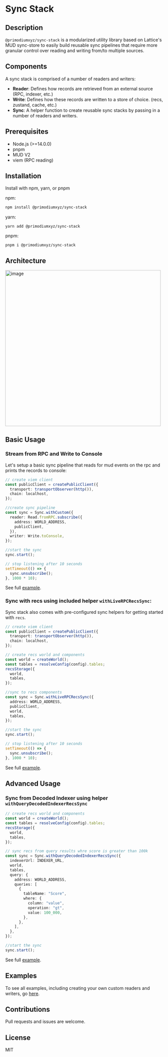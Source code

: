 # Sync Stack

## Description

`@primodiumxyz/sync-stack` is a modularized utility library based on Lattice's MUD sync-store to easily build reusable sync pipelines that require more granular control over reading and writing from/to multiple sources.

## Components

A sync stack is comprised of a number of readers and writers:

- **Reader**: Defines how records are retrieved from an external source (RPC, indexer, etc.)
- **Write**: Defines how these records are written to a store of choice. (recs, zustand, cache, etc.)
- **Sync**: A helper function to create reusable sync stacks by passing in a number of readers and writers.

## Prerequisites

- Node.js (>=14.0.0)
- pnpm
- MUD V2
- viem (RPC reading)

## Installation

Install with npm, yarn, or pnpm

npm:

```bash
npm install @primodiumxyz/sync-stack
```

yarn:

```
yarn add @primodiumxyz/sync-stack
```

pnpm:

```
pnpm i @primodiumxyz/sync-stack
```

## Architecture
<img width="491" alt="image" src="https://github.com/primodiumxyz/mud-state-tools/assets/43505437/695436a5-1c14-4702-89bc-505798271cf2">

## Basic Usage

### Stream from RPC and Write to Console

Let's setup a basic sync pipeline that reads for mud events on the rpc and prints the records to console:

```ts
// create viem client
const publicClient = createPublicClient({
  transport: transportObserver(http()),
  chain: localhost,
});

//create sync pipeline
const sync = Sync.withCustom({
  reader: Read.fromRPC.subscribe({
    address: WORLD_ADDRESS,
    publicClient,
  }),
  writer: Write.toConsole,
});

//start the sync
sync.start();

// stop listening after 10 seconds
setTimeout(() => {
  sync.unsubscribe();
}, 1000 * 10);
```

See full [example](/packages/sync-stack/examples/sync/syncToConsole.ts).

### Sync with recs using included helper `withLiveRPCRecsSync`:

Sync stack also comes with pre-configured sync helpers for getting started with `recs`.

```ts
// create viem client
const publicClient = createPublicClient({
  transport: transportObserver(http()),
  chain: localhost,
});

// create recs world and components
const world = createWorld();
const tables = resolveConfig(config).tables;
recsStorage({
  world,
  tables,
});

//sync to recs components
const sync = Sync.withLiveRPCRecsSync({
  address: WORLD_ADDRESS,
  publicClient,
  world,
  tables,
});

//start the sync
sync.start();

// stop listening after 10 seconds
setTimeout(() => {
  sync.unsubscribe();
}, 1000 * 10);
```

See full [example](/packages/sync-stack/examples/sync/syncWithRecs.ts).

## Advanced Usage

### Sync from Decoded Indexer using helper `withQueryDecodedIndexerRecsSync`

```ts
// create recs world and components
const world = createWorld();
const tables = resolveConfig(config).tables;
recsStorage({
  world,
  tables,
});

// sync recs from query results whre score is greater than 100k
const sync = Sync.withQueryDecodedIndexerRecsSync({
  indexerUrl: INDEXER_URL,
  world,
  tables,
  query: {
    address: WORLD_ADDRESS,
    queries: [
      {
        tableName: "Score",
        where: {
          column: "value",
          operation: "gt",
          value: 100_000,
        },
      },
    ],
  },
});

//start the sync
sync.start();
```

See full [example](/packages/sync-stack/examples/sync/syncWithRecsFromIndexer.ts).

## Examples

To see all examples, including creating your own custom readers and writers, go [here](/packages/sync-stack/examples).

## Contributions

Pull requests and issues are welcome.

## License

MIT
